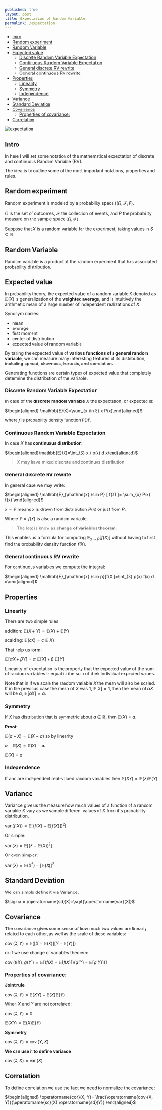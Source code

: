```yaml
---
published: true
layout: post
title: Expectation of Random Variable
permalink: /expectation
---
```

- [Intro](#intro)
- [Random experiment](#random-experiment)
- [Random Variable](#random-variable)
- [Expected value](#expected-value)
  - [Discrete Random Variable Expectation](#discrete-random-variable-expectation)
  - [Continuous Random Variable Expectation](#continuous-random-variable-expectation)
  - [General discrete RV rewrite](#general-discrete-rv-rewrite)
  - [General continuous RV rewrite](#general-continuous-rv-rewrite)
- [Properties](#properties)
  - [Linearity](#linearity)
  - [Symmetry](#symmetry)
  - [Independence](#independence)
- [Variance](#variance)
- [Standard Deviation](#standard-deviation)
- [Covariance](#covariance)
  - [Properties of covariance:](#properties-of-covariance)
- [Correlation](#correlation)


![expectation](/images/2021/expectation.jpg)


## Intro

In here I will set some notation of the mathematical expectation of discrete and continuous Random Variable (RV).

The idea is to outline some of the most important notations, properties and rules.

## Random experiment

Random experiment is modeled by a probability space $((\Omega, \mathscr F, P)$. 

$\Omega$ is the set of outcomes, $\mathscr F$ the collection of events, and $P$ the probability measure on the sample space $(\Omega, \mathscr F)$. 

Suppose that $X$ is a random variable for the experiment, taking values in $S \subseteq \mathbb R$. 

## Random Variable

Random variable is a product of the random experiment that has associated probability distribution.


## Expected value
In probability theory, the expected value of a random variable $X$ denoted as $\mathbb{E}(X)$ is generalization of the **weighted average**, and is intuitively the arithmetic mean of a large number of independent realizations of $X$.

Synonym names:

* mean
* average
* first moment
* center of distribution
* expected value of random variable


By taking the expected value of **various functions of a general random variable**, we can measure many interesting features of its distribution, including spread, skewness, kurtosis, and correlation. 

Generating functions are certain types of expected value that completely determine the distribution of the variable. 


### Discrete Random Variable Expectation

In case of the **discrete random variable** $X$ the expectation, or expected is:

$\begin{aligned} \mathbb{E}(X)=\sum_{x \in S} x P(x)\end{aligned}$

where $f$ is probability density function PDF.

### Continuous Random Variable Expectation

In case $X$ has **continuous distribution**:


$\begin{aligned}\mathbb{E}(X)=\int_{S} x \ p(x) d x\end{aligned}$

> $X$ may have mixed discrete and continuos distribution

### General discrete RV rewrite
In general case we may write:

<div>

$\begin{aligned} \mathbb{E}_{\mathrm{x} \sim P} [ f(X) ]= \sum_{x} P(x) f(x) \end{aligned}$
</div>

$\mathrm{x} \sim P$ means $\mathrm{x}$ is drawn from distribution $P(x)$ or just from $P$.

Where $Y = f(X)$ is also a random variable. 

> The last is know as **change of variables theorem**.

This enables us a formula for computing $\mathbb{E}_{\mathrm{x} \sim P} [ f(X) ]$ without having to first find the probability density function $f(X)$.

### General continuous RV rewrite

For continuous variables we compute the integral:

<div>

$\begin{aligned} \mathbb{E}_{\mathrm{x} \sim p}[f(X)]=\int_{S} p(x) f(x) d x\end{aligned}$
</div>




## Properties

### Linearity

There are two simple rules

addition: $\mathbb E(X + Y) = \mathbb E(X) + \mathbb E(Y)$

scalding: $\mathbb{E}(c X)=c \ \mathbb{E}(X)$

That help us form:

$\mathbb E[\alpha X+\beta Y]=\alpha \ \mathbb E[X]+\beta \ \mathbb E[Y]$


Linearity of expectation is the property that the expected value of the sum of random variables is equal to the sum of their individual expected values.

Note that in if we scale the random variable $X$ the mean will also be scaled. If in the previous case the mean  of $X$ was 1, $\mathbb E[X]=1$, then the mean of $\alpha X$ will be $\alpha$, $\mathbb E[\alpha X]=\alpha$.


### Symmetry

If $X$ has distribution that is symmetric about $a \in \mathbb{R}$, then $\mathbb{E}(X)=a$. 


**Proof:**

$\mathbb{E}(a-X)=\mathbb{E}(X-a)$ so by linearity 

$a-\mathbb{E}(X)=\mathbb{E}(X)-a .$

$\mathbb{E}(X)= a$


### Independence

If and are independent real-valued random variables then $\mathbb{E}(X Y)=\mathbb{E}(X) \mathbb{E}(Y)$




## Variance

Variance give us the measure how much values of a function of a random variable $X$ vary as we sample different values of $X$ from it's probability distribution.


$\operatorname{var}(f(X))=\mathbb{E}\left[(f(X)-\mathbb{E}[f(X)])^{2}\right]$

Or simple:

$\operatorname{var}(X)=\mathbb{E}\left[(X-\mathbb{E}(X))^{2}\right]$

Or even simpler:

$\operatorname{var}(X)=\mathbb{E}\left(X^{2}\right)-[\mathbb{E}(X)]^{2}$
## Standard Deviation

We can simple define it via Variance:

$\sigma = \operatorname{sd}(X)=\sqrt{\operatorname{var}(X)}$


## Covariance

The covariance gives some sense of how much two values are linearly related to each other, as well as the scale of these variables:

$\operatorname{cov}(X, Y)=\mathbb{E}([X-\mathbb{E}(X)][Y-\mathbb{E}(Y)])$

or if we use change of variables theorem: 

$\operatorname{cov}\left(f(X), g(Y)\right)=\mathbb{E}[(f(X)-\mathbb{E}[f(X)])(g(Y)-\mathbb{E}[g(Y)])]$

### Properties of covariance:

**Joint rule** 

$\operatorname{cov}(X, Y)=\mathbb{E}(X Y)-\mathbb{E}(X) \mathbb{E}(Y)$

When $X$ and $Y$ are not correlated:

$\operatorname{cov}(X, Y)=0$

$\mathbb{E}(X Y) =\mathbb{E}(X) \mathbb{E}(Y)$

**Symmetry**

$\operatorname{cov}(X, Y)=\operatorname{cov}(Y, X)$

**We can use it to define variance**

$\operatorname{cov}(X, X)=\operatorname{var}(X)$

## Correlation

To define correlation we use the fact we need to normalize the covariance:

$\begin{aligned} \operatorname{cor}(X, Y)= \frac{\operatorname{cov}(X, Y)}{\operatorname{sd}(X) \operatorname{sd}(Y)} \end{aligned}$

